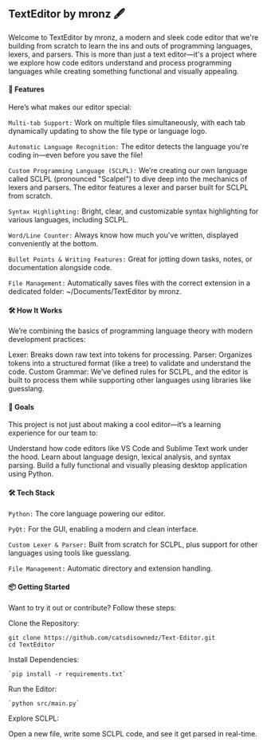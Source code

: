 ## TextEditor by mronz 🖋️
Welcome to TextEditor by mronz, a modern and sleek code editor that we're building from scratch to learn the ins and outs of programming languages, lexers, and parsers. This is more than just a text editor—it's a project where we explore how code editors understand and process programming languages while creating something functional and visually appealing.

#### 🚀 Features
Here’s what makes our editor special:

`Multi-tab Support:` Work on multiple files simultaneously, with each tab dynamically updating to show the file type or language logo.

`Automatic Language Recognition:` The editor detects the language you're coding in—even before you save the file!

`Custom Programming Language (SCLPL):`
We’re creating our own language called SCLPL (pronounced "Scalpel") to dive deep into the mechanics of lexers and parsers.
The editor features a lexer and parser built for SCLPL from scratch.

`Syntax Highlighting:` Bright, clear, and customizable syntax highlighting for various languages, including SCLPL.

`Word/Line Counter:` Always know how much you've written, displayed conveniently at the bottom.

`Bullet Points & Writing Features:` Great for jotting down tasks, notes, or documentation alongside code.

`File Management:` Automatically saves files with the correct extension in a dedicated folder: ~/Documents/TextEditor by mronz.

#### 🛠️ How It Works
We’re combining the basics of programming language theory with modern development practices:

Lexer: Breaks down raw text into tokens for processing.
Parser: Organizes tokens into a structured format (like a tree) to validate and understand the code.
Custom Grammar: We’ve defined rules for SCLPL, and the editor is built to process them while supporting other languages using libraries like guesslang.

#### 🎯 Goals
This project is not just about making a cool editor—it’s a learning experience for our team to:

Understand how code editors like VS Code and Sublime Text work under the hood.
Learn about language design, lexical analysis, and syntax parsing.
Build a fully functional and visually pleasing desktop application using Python.

#### 🛠️ Tech Stack
`Python:` The core language powering our editor.

`PyQt:` For the GUI, enabling a modern and clean interface.

`Custom Lexer & Parser:` Built from scratch for SCLPL, plus support for other languages using tools like guesslang.

`File Management:` Automatic directory and extension handling.

#### 📦 Getting Started
Want to try it out or contribute? Follow these steps:

Clone the Repository:

    git clone https://github.com/catsdisownedz/Text-Editor.git
    cd TextEditor

Install Dependencies:

    `pip install -r requirements.txt`

Run the Editor:

    `python src/main.py`

Explore SCLPL:

Open a new file, write some SCLPL code, and see it get parsed in real-time.